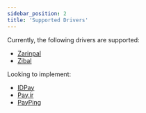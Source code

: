```yaml
---
sidebar_position: 2
title: 'Supported Drivers'
---
```


Currently, the following drivers are supported:

- [Zarinpal](https://next.zarinpal.com/auth/register?ref_id=22MEjLK)
- [Zibal](https://zibal.ir)

Looking to implement:

- [IDPay](https://idpay.ir/s/140178)
- [Pay.ir](https://pay.ir)
- [PayPing](https://payping.ir)
